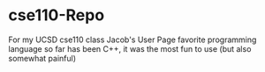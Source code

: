 # cse110-Repo
For my UCSD cse110 class
Jacob's User Page
favorite programming language so far has been C++, it was the most fun to use (but also somewhat painful)